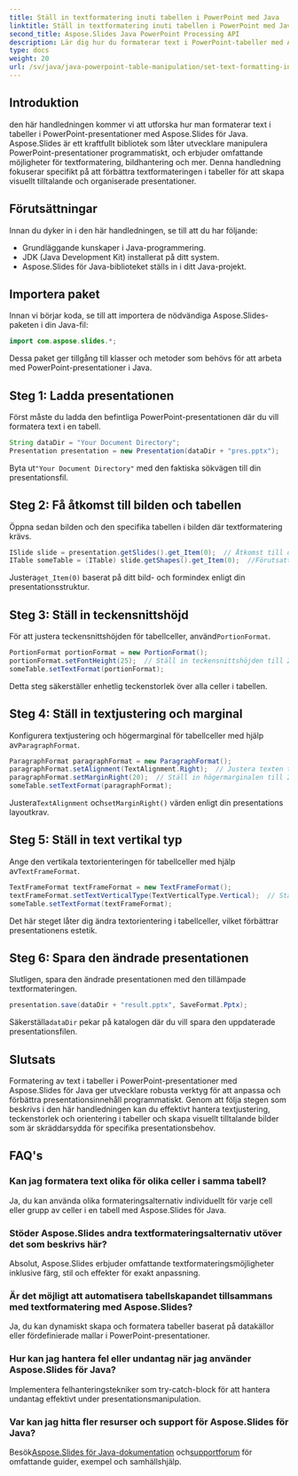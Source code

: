 ```yaml
---
title: Ställ in textformatering inuti tabellen i PowerPoint med Java
linktitle: Ställ in textformatering inuti tabellen i PowerPoint med Java
second_title: Aspose.Slides Java PowerPoint Processing API
description: Lär dig hur du formaterar text i PowerPoint-tabeller med Aspose.Slides för Java. Steg-för-steg-guide med kodexempel för utvecklare.
type: docs
weight: 20
url: /sv/java/java-powerpoint-table-manipulation/set-text-formatting-inside-table-powerpoint-java/
---
```

## Introduktion
den här handledningen kommer vi att utforska hur man formaterar text i tabeller i PowerPoint-presentationer med Aspose.Slides för Java. Aspose.Slides är ett kraftfullt bibliotek som låter utvecklare manipulera PowerPoint-presentationer programmatiskt, och erbjuder omfattande möjligheter för textformatering, bildhantering och mer. Denna handledning fokuserar specifikt på att förbättra textformateringen i tabeller för att skapa visuellt tilltalande och organiserade presentationer.
## Förutsättningar
Innan du dyker in i den här handledningen, se till att du har följande:
- Grundläggande kunskaper i Java-programmering.
- JDK (Java Development Kit) installerat på ditt system.
- Aspose.Slides för Java-biblioteket ställs in i ditt Java-projekt.

## Importera paket
Innan vi börjar koda, se till att importera de nödvändiga Aspose.Slides-paketen i din Java-fil:
```java
import com.aspose.slides.*;
```
Dessa paket ger tillgång till klasser och metoder som behövs för att arbeta med PowerPoint-presentationer i Java.
## Steg 1: Ladda presentationen
Först måste du ladda den befintliga PowerPoint-presentationen där du vill formatera text i en tabell.
```java
String dataDir = "Your Document Directory";
Presentation presentation = new Presentation(dataDir + "pres.pptx");
```
 Byta ut`"Your Document Directory"` med den faktiska sökvägen till din presentationsfil.
## Steg 2: Få åtkomst till bilden och tabellen
Öppna sedan bilden och den specifika tabellen i bilden där textformatering krävs.
```java
ISlide slide = presentation.getSlides().get_Item(0);  // Åtkomst till den första bilden
ITable someTable = (ITable) slide.getShapes().get_Item(0);  //Förutsatt att den första formen på bilden är ett bord
```
 Justera`get_Item(0)` baserat på ditt bild- och formindex enligt din presentationsstruktur.
## Steg 3: Ställ in teckensnittshöjd
 För att justera teckensnittshöjden för tabellceller, använd`PortionFormat`.
```java
PortionFormat portionFormat = new PortionFormat();
portionFormat.setFontHeight(25);  // Ställ in teckensnittshöjden till 25 punkter
someTable.setTextFormat(portionFormat);
```
Detta steg säkerställer enhetlig teckenstorlek över alla celler i tabellen.
## Steg 4: Ställ in textjustering och marginal
 Konfigurera textjustering och högermarginal för tabellceller med hjälp av`ParagraphFormat`.
```java
ParagraphFormat paragraphFormat = new ParagraphFormat();
paragraphFormat.setAlignment(TextAlignment.Right);  // Justera texten till höger
paragraphFormat.setMarginRight(20);  // Ställ in högermarginalen till 20 pixlar
someTable.setTextFormat(paragraphFormat);
```
 Justera`TextAlignment` och`setMarginRight()` värden enligt din presentations layoutkrav.
## Steg 5: Ställ in text vertikal typ
 Ange den vertikala textorienteringen för tabellceller med hjälp av`TextFrameFormat`.
```java
TextFrameFormat textFrameFormat = new TextFrameFormat();
textFrameFormat.setTextVerticalType(TextVerticalType.Vertical);  // Ställ in vertikal textorientering
someTable.setTextFormat(textFrameFormat);
```
Det här steget låter dig ändra textorientering i tabellceller, vilket förbättrar presentationens estetik.
## Steg 6: Spara den ändrade presentationen
Slutligen, spara den ändrade presentationen med den tillämpade textformateringen.
```java
presentation.save(dataDir + "result.pptx", SaveFormat.Pptx);
```
 Säkerställa`dataDir` pekar på katalogen där du vill spara den uppdaterade presentationsfilen.

## Slutsats
Formatering av text i tabeller i PowerPoint-presentationer med Aspose.Slides för Java ger utvecklare robusta verktyg för att anpassa och förbättra presentationsinnehåll programmatiskt. Genom att följa stegen som beskrivs i den här handledningen kan du effektivt hantera textjustering, teckenstorlek och orientering i tabeller och skapa visuellt tilltalande bilder som är skräddarsydda för specifika presentationsbehov.
## FAQ's
### Kan jag formatera text olika för olika celler i samma tabell?
Ja, du kan använda olika formateringsalternativ individuellt för varje cell eller grupp av celler i en tabell med Aspose.Slides för Java.
### Stöder Aspose.Slides andra textformateringsalternativ utöver det som beskrivs här?
Absolut, Aspose.Slides erbjuder omfattande textformateringsmöjligheter inklusive färg, stil och effekter för exakt anpassning.
### Är det möjligt att automatisera tabellskapandet tillsammans med textformatering med Aspose.Slides?
Ja, du kan dynamiskt skapa och formatera tabeller baserat på datakällor eller fördefinierade mallar i PowerPoint-presentationer.
### Hur kan jag hantera fel eller undantag när jag använder Aspose.Slides för Java?
Implementera felhanteringstekniker som try-catch-block för att hantera undantag effektivt under presentationsmanipulation.
### Var kan jag hitta fler resurser och support för Aspose.Slides för Java?
 Besök[Aspose.Slides för Java-dokumentation](https://reference.aspose.com/slides/java/) och[supportforum](https://forum.aspose.com/c/slides/11) för omfattande guider, exempel och samhällshjälp.
